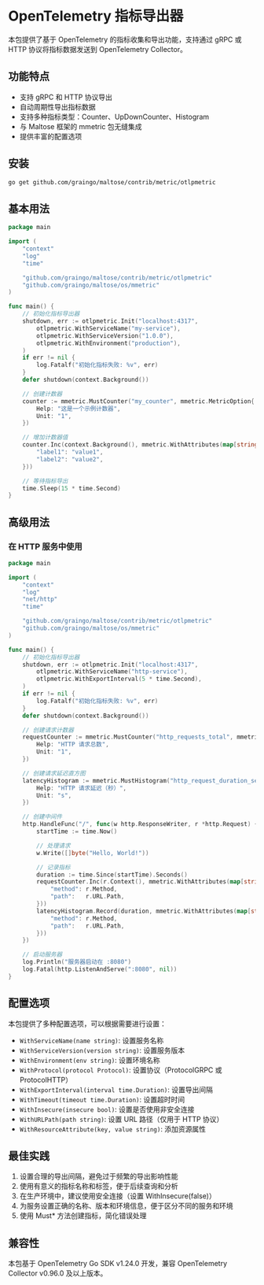 # OpenTelemetry 指标导出器

本包提供了基于 OpenTelemetry 的指标收集和导出功能，支持通过 gRPC 或 HTTP 协议将指标数据发送到 OpenTelemetry Collector。

## 功能特点

- 支持 gRPC 和 HTTP 协议导出
- 自动周期性导出指标数据
- 支持多种指标类型：Counter、UpDownCounter、Histogram
- 与 Maltose 框架的 mmetric 包无缝集成
- 提供丰富的配置选项

## 安装

```bash
go get github.com/graingo/maltose/contrib/metric/otlpmetric
```

## 基本用法

```go
package main

import (
	"context"
	"log"
	"time"

	"github.com/graingo/maltose/contrib/metric/otlpmetric"
	"github.com/graingo/maltose/os/mmetric"
)

func main() {
	// 初始化指标导出器
	shutdown, err := otlpmetric.Init("localhost:4317",
		otlpmetric.WithServiceName("my-service"),
		otlpmetric.WithServiceVersion("1.0.0"),
		otlpmetric.WithEnvironment("production"),
	)
	if err != nil {
		log.Fatalf("初始化指标失败: %v", err)
	}
	defer shutdown(context.Background())

	// 创建计数器
	counter := mmetric.MustCounter("my_counter", mmetric.MetricOption{
		Help: "这是一个示例计数器",
		Unit: "1",
	})

	// 增加计数器值
	counter.Inc(context.Background(), mmetric.WithAttributes(map[string]interface{}{
		"label1": "value1",
		"label2": "value2",
	}))

	// 等待指标导出
	time.Sleep(15 * time.Second)
}
```

## 高级用法

### 在 HTTP 服务中使用

```go
package main

import (
	"context"
	"log"
	"net/http"
	"time"

	"github.com/graingo/maltose/contrib/metric/otlpmetric"
	"github.com/graingo/maltose/os/mmetric"
)

func main() {
	// 初始化指标导出器
	shutdown, err := otlpmetric.Init("localhost:4317",
		otlpmetric.WithServiceName("http-service"),
		otlpmetric.WithExportInterval(5 * time.Second),
	)
	if err != nil {
		log.Fatalf("初始化指标失败: %v", err)
	}
	defer shutdown(context.Background())

	// 创建请求计数器
	requestCounter := mmetric.MustCounter("http_requests_total", mmetric.MetricOption{
		Help: "HTTP 请求总数",
		Unit: "1",
	})

	// 创建请求延迟直方图
	latencyHistogram := mmetric.MustHistogram("http_request_duration_seconds", mmetric.MetricOption{
		Help: "HTTP 请求延迟（秒）",
		Unit: "s",
	})

	// 创建中间件
	http.HandleFunc("/", func(w http.ResponseWriter, r *http.Request) {
		startTime := time.Now()

		// 处理请求
		w.Write([]byte("Hello, World!"))

		// 记录指标
		duration := time.Since(startTime).Seconds()
		requestCounter.Inc(r.Context(), mmetric.WithAttributes(map[string]interface{}{
			"method": r.Method,
			"path":   r.URL.Path,
		}))
		latencyHistogram.Record(duration, mmetric.WithAttributes(map[string]interface{}{
			"method": r.Method,
			"path":   r.URL.Path,
		}))
	})

	// 启动服务器
	log.Println("服务器启动在 :8080")
	log.Fatal(http.ListenAndServe(":8080", nil))
}
```

## 配置选项

本包提供了多种配置选项，可以根据需要进行设置：

- `WithServiceName(name string)`: 设置服务名称
- `WithServiceVersion(version string)`: 设置服务版本
- `WithEnvironment(env string)`: 设置环境名称
- `WithProtocol(protocol Protocol)`: 设置协议（ProtocolGRPC 或 ProtocolHTTP）
- `WithExportInterval(interval time.Duration)`: 设置导出间隔
- `WithTimeout(timeout time.Duration)`: 设置超时时间
- `WithInsecure(insecure bool)`: 设置是否使用非安全连接
- `WithURLPath(path string)`: 设置 URL 路径（仅用于 HTTP 协议）
- `WithResourceAttribute(key, value string)`: 添加资源属性

## 最佳实践

1. 设置合理的导出间隔，避免过于频繁的导出影响性能
2. 使用有意义的指标名称和标签，便于后续查询和分析
3. 在生产环境中，建议使用安全连接（设置 WithInsecure(false)）
4. 为服务设置正确的名称、版本和环境信息，便于区分不同的服务和环境
5. 使用 Must\* 方法创建指标，简化错误处理

## 兼容性

本包基于 OpenTelemetry Go SDK v1.24.0 开发，兼容 OpenTelemetry Collector v0.96.0 及以上版本。
